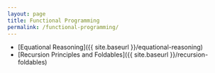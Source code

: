 ```yaml
---
layout: page
title: Functional Programming
permalink: /functional-programming/
---
```

* [Equational Reasoning]({{ site.baseurl }}/equational-reasoning)
* [Recursion Principles and Foldables]({{ site.baseurl }}/recursion-foldables)
